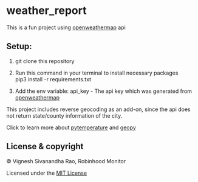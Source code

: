 # weather_report
This is a fun project using [openweathermap](https://openweathermap.org/api) api

## Setup:

1. git clone this repository

2. Run this command in your terminal to install necessary packages<br/>pip3 install -r requirements.txt

3. Add the env variable: api_key - The api key which was generated from [openweathermap](https://openweathermap.org/api)

This project includes reverse geocoding as an add-on, since the api does not return state/county information of the city.

Click to learn more about [pytemperature](https://pypi.org/project/pytemperature/) and [geopy](https://pypi.org/project/geopy/)

## License & copyright

&copy; Vignesh Sivanandha Rao, Robinhood Monitor

Licensed under the [MIT License](LICENSE)
